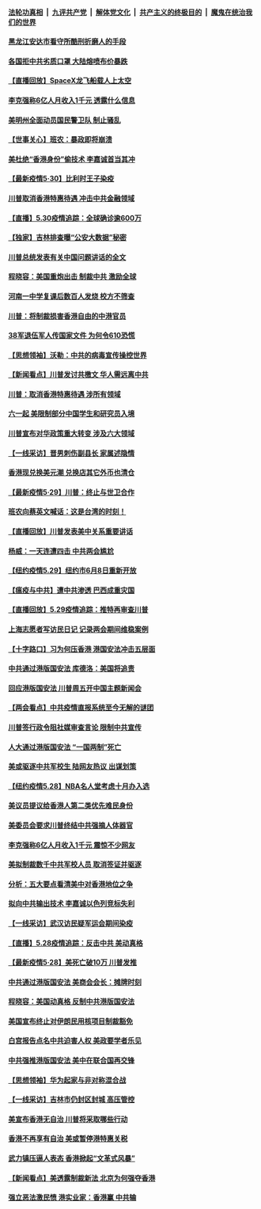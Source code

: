 

####  [法轮功真相](../../../../basic/blob/master/README.md?t=05311131) &nbsp;|&nbsp; [九评共产党](../../../../9ping.md/blob/master/README.md?t=05311131) &nbsp;|&nbsp; [解体党文化](../../../../jtdwh.md/blob/master/README.md?t=05311131)  &nbsp;|&nbsp; [共产主义的终极目的](../../../../gczydzjmd.md/blob/master/README.md?t=05311131) &nbsp;|&nbsp; [魔鬼在统治我们的世界](../../../../mgztzwmdsj.md/blob/master/README.md?t=05311131) 

#### [黑龙江安达市看守所酷刑折磨人的手段](../pages/nf4514/n12146171.md?t=05311131) 

#### [各国拒中共劣质口罩 大陆熔喷布价暴跌](../pages/nf4514/n12149153.md?t=05311131) 

#### [【直播回放】SpaceX龙飞船载人上太空](../pages/nf4514/n12148637.md?t=05311131) 

#### [李克强称6亿人月收入1千元 透露什么信息](../pages/nf4514/n12148889.md?t=05311131) 

#### [美明州全面动员国民警卫队 制止骚乱](../pages/nf4514/n12148939.md?t=05311131) 

#### [【世事关心】班农：暴政即将崩溃](../pages/nf4514/n12147612.md?t=05311131) 

#### [美杜绝“香港身份”偷技术 李嘉诚首当其冲](../pages/nf4514/n12148885.md?t=05311131) 

#### [【最新疫情5‧30】比利时王子染疫](../pages/nf4514/n12147607.md?t=05311131) 

#### [川普取消香港特惠待遇 冲击中共金融领域](../pages/nf4514/n12148652.md?t=05311131) 

#### [【直播】5.30疫情追踪：全球确诊逾600万](../pages/nf4514/n12148466.md?t=05311131) 

#### [【独家】吉林排查曝“公安大数据”秘密](../pages/nf4514/n12144953.md?t=05311131) 

#### [川普总统发表有关中国问题讲话的全文](../pages/nf4514/n12148103.md?t=05311131) 

#### [程晓容：美国重炮出击 制裁中共 激励全球](../pages/nf4514/n12147648.md?t=05311131) 

#### [河南一中学复课后数百人发烧 校方不筛查](../pages/nf4514/n12147452.md?t=05311131) 

#### [川普：将制裁损害香港自由的中港官员](../pages/nf4514/n12147255.md?t=05311131) 

#### [38军退伍军人传国家文件 为何令610恐慌](../pages/nf4514/n12147250.md?t=05311131) 

#### [【思想领袖】沃勒：中共的病毒宣传操控世界](../pages/nf4514/n12070926.md?t=05311131) 

#### [【新闻看点】川普发讨共檄文 华人需远离中共](../pages/nf4514/n12147224.md?t=05311131) 

#### [川普：取消香港特惠待遇 涉所有领域](../pages/nf4514/n12147143.md?t=05311131) 

#### [六一起 美限制部分中国学生和研究员入境](../pages/nf4514/n12147285.md?t=05311131) 

#### [川普宣布对华政策重大转变 涉及六大领域](../pages/nf4514/n12147002.md?t=05311131) 

#### [【一线采访】晋男刺伤副县长 家属述隐情](../pages/nf4514/n12147050.md?t=05311131) 

#### [香港现兑换美元潮 兑换店其它外币也清仓](../pages/nf4514/n12146785.md?t=05311131) 

#### [【最新疫情5·29】川普：终止与世卫合作](../pages/nf4514/n12145153.md?t=05311131) 

#### [班农向蔡英文喊话：这是台湾的时刻！](../pages/nf4514/n12143183.md?t=05311131) 

#### [【直播回放】川普发表美中关系重要讲话](../pages/nf4514/n12146579.md?t=05311131) 

#### [杨威：一天连遭四击 中共两会尴尬](../pages/nf4514/n12142709.md?t=05311131) 

#### [【纽约疫情5.29】纽约市6月8日重新开放](../pages/nf4514/n12146090.md?t=05311131) 

#### [【瘟疫与中共】遭中共渗透 巴西成重灾国](../pages/nf4514/n12145608.md?t=05311131) 

#### [【直播回放】5.29疫情追踪：推特再审查川普](../pages/nf4514/n12146172.md?t=05311131) 

#### [上海志愿者写访民日记 记录两会期间维稳案例](../pages/nf4514/n12145915.md?t=05311131) 

#### [【十字路口】习为何压香港 港国安法冲击五层面](../pages/nf4514/n12145082.md?t=05311131) 

#### [中共通过港版国安法 库德洛：美国将追责](../pages/nf4514/n12144631.md?t=05311131) 

#### [回应港版国安法 川普周五开中国主题新闻会](../pages/nf4514/n12144528.md?t=05311131) 

#### [【两会看点】中共疫情直报系统至今无解的谜团](../pages/nf4514/n12143330.md?t=05311131) 

#### [川普签行政令阻社媒审查言论 限制中共宣传](../pages/nf4514/n12144588.md?t=05311131) 

#### [人大通过港版国安法 “一国两制”死亡](../pages/nf4514/n12144662.md?t=05311131) 

#### [美或驱逐中共军校生 陆网友热议 出谋划策](../pages/nf4514/n12144603.md?t=05311131) 

#### [【纽约疫情5.28】NBA名人堂考虑十月办入选](../pages/nf4514/n12143328.md?t=05311131) 

#### [美议员提议给香港人第二类优先难民身份](../pages/nf4514/n12144343.md?t=05311131) 

#### [美委员会要求川普终结中共强摘人体器官](../pages/nf4514/n12143975.md?t=05311131) 

#### [李克强称6亿人月收入1千元 震惊不少网友](../pages/nf4514/n12144173.md?t=05311131) 

#### [美拟制裁数千中共军校人员 取消签证并驱逐](../pages/nf4514/n12143427.md?t=05311131) 

#### [分析：五大要点看清美中对香港地位之争](../pages/nf4514/n12141690.md?t=05311131) 

#### [拟向中共输出技术 李嘉诚以色列竞标失利](../pages/nf4514/n12143964.md?t=05311131) 

#### [【一线采访】武汉访民疑军运会期间染疫](../pages/nf4514/n12143639.md?t=05311131) 

#### [【直播】5.28疫情追踪：反击中共 美动真格](../pages/nf4514/n12143470.md?t=05311131) 

#### [【最新疫情5·28】美死亡破10万 川普发推](../pages/nf4514/n12141990.md?t=05311131) 

#### [中共通过港版国安法 美商会会长：摊牌时刻](../pages/nf4514/n12143249.md?t=05311131) 

#### [程晓容：美国动真格 反制中共港版国安法](../pages/nf4514/n12142997.md?t=05311131) 

#### [美国宣布终止对伊朗民用核项目制裁豁免](../pages/nf4514/n12142461.md?t=05311131) 

#### [白宫报告点名中共迫害人权 美政要学者乐见](../pages/nf4514/n12141692.md?t=05311131) 

#### [中共强推港版国安法 美中在联合国再交锋](../pages/nf4514/n12142206.md?t=05311131) 

#### [【思想领袖】华为起家与非对称混合战](../pages/nf4514/n11964106.md?t=05311131) 

#### [【一线采访】吉林市仍封区封城 高压管控](../pages/nf4514/n12141874.md?t=05311131) 

#### [美宣布香港无自治 川普将采取哪些行动](../pages/nf4514/n12141717.md?t=05311131) 

#### [香港不再享有自治 美或暂停港特惠关税](../pages/nf4514/n12141458.md?t=05311131) 

#### [武力镇压逼人表态 香港掀起“文革式风暴”](../pages/nf4514/n12141910.md?t=05311131) 

#### [【新闻看点】美透露制裁新法 北京为何强夺香港](../pages/nf4514/n12141127.md?t=05311131) 

#### [强立恶法激民愤 港实业家：香港赢 中共输](../pages/nf4514/n12141818.md?t=05311131) 


